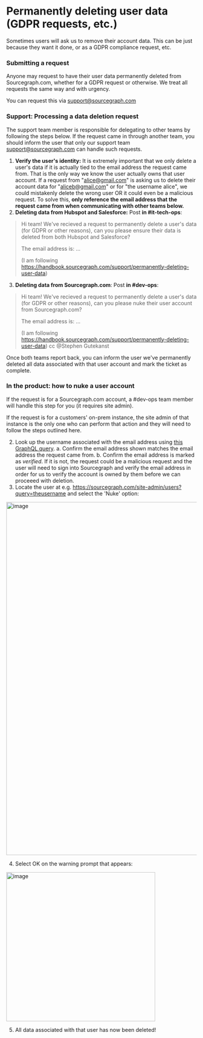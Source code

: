 # Permanently deleting user data (GDPR requests, etc.)

Sometimes users will ask us to remove their account data. This can be just because they want it done, or as a GDPR compliance request, etc.

### Submitting a request

Anyone may request to have their user data permanently deleted from Sourcegraph.com, whether for a GDPR request or otherwise. We treat all requests the same way and with urgency.

You can request this via support@sourcegraph.com

### Support: Processing a data deletion request

The support team member is responsible for delegating to other teams by following the steps below. If the request came in through another team, you should inform the user that only our support team support@sourcegraph.com can handle such requests.

1. **Verify the user's identity:** It is extremely important that we only delete a user's data if it is actually tied to the email address the request came from. That is the only way we know the user actually owns that user account. If a request from "alice@gmail.com" is asking us to delete their account data for "aliceb@gmail.com" or for "the username alice", we could mistakenly delete the wrong user OR it could even be a malicious request. To solve this, **only reference the email address that the request came from when communicating with other teams below.**
2. **Deleting data from Hubspot and Salesforce:** Post **in #it-tech-ops**:

> Hi team! We've recieved a request to permanently delete a user's data (for GDPR or other reasons), can you please ensure their data is deleted from both Hubspot and Salesforce?
>
> The email address is: ...
>
> (I am following https://handbook.sourcegraph.com/support/permanently-deleting-user-data)

3. **Deleting data from Sourcegraph.com**: Post **in #dev-ops**:

> Hi team! We've recieved a request to permanently delete a user's data (for GDPR or other reasons), can you please nuke their user account from Sourcegraph.com?
>
> The email address is: ...
>
> (I am following https://handbook.sourcegraph.com/support/permanently-deleting-user-data) cc @Stephen Gutekanst

Once both teams report back, you can inform the user we've permanently deleted all data associated with that user account and mark the ticket as complete.

### In the product: how to nuke a user account

If the request is for a Sourcegraph.com account, a #dev-ops team member will handle this step for you (it requires site admin).

If the request is for a customers' on-prem instance, the site admin of that instance is the only one who can perform that action and they will need to follow the steps outlined here.

2. Look up the username associated with the email address using [this GraphQL query](https://sourcegraph.com/api/console#%7B%22query%22%3A%22%7B%5Cn%20%20user(email%3A%20%5C%22somebody%40somewhere.com%5C%22)%20%7B%5Cn%20%20%20%20username%5Cn%20%20%20%20emails%20%7B%5Cn%20%20%20%20%20%20email%5Cn%20%20%20%20%20%20verified%5Cn%20%20%20%20%7D%5Cn%20%20%7D%5Cn%7D%5Cn%22%7D).
  a. Confirm the email address shown matches the email address the request came from.
  b. Confirm the email address is marked as _verified_. If it is not, the request could be a malicious request and the user will need to sign into Sourcegraph and verify the email address in order for us to verify the account is owned by them before we can proceeed with deletion.
3. Locate the user at e.g. https://sourcegraph.com/site-admin/users?query=theusername and select the 'Nuke' option:

<img width="933" alt="image" src="https://user-images.githubusercontent.com/3173176/136848800-f31e214a-0025-4e15-8be3-0b6caf9e3e92.png">

4. Select OK on the warning prompt that appears:

<img width="394" alt="image" src="https://user-images.githubusercontent.com/3173176/136848928-d474b16d-a80f-4bfe-be20-3e64c6d3a254.png">

5. All data associated with that user has now been deleted!
